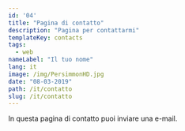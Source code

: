 ```yaml
---
id: '04'
title: "Pagina di contatto"
description: "Pagina per contattarmi"
templateKey: contacts
tags:
  - web
nameLabel: "Il tuo nome"
lang: it
image: /img/PersimmonHD.jpg
date: "08-03-2019"
path: /it/contatto
slug: /it/contatto
---
```


In questa pagina di contatto puoi inviare una e-mail.
